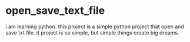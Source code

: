 # open_save_text_file
i am learning python. this project is a simple python project that open and save txt file. it project is so simple, but simple things create big dreams.
